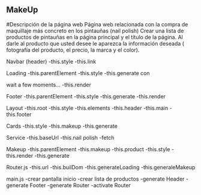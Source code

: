 ## MakeUp
#Descripción de la página web
Página web relacionada con la compra de maquillaje más concreto en los pintauñas (nail polish)
Crear una lista de  productos de pintauñas en la página principal y el título de la página.
Al darle al producto que usted desee le aparezca la información deseada ( fotografía del producto, el precio, la marca  y el color).

Navbar (header)
-this.style
-this.link

Loading
-this.parentElement
-this.style
-this.generate con <p> wait a few moments...
-this.render

Footer
-this.parentElement
-this.style
-this.generate
-this.render

Layout
-this.root
-this.style
-this.elements
-this.header
-this.main
-this.footer

Cards
-this.style
-this.makeup
-this.generate

Service
-this.baseUrl
-this.nail polish
-fetch

Makeup
-this.parentElement
-this.makeup
-this.product
-this.style
-this.render
-this.generate

Router.js
-this.url
-this.builDom
-this.generateLoading
-this.generaleMakeup

main.js
-crear pantalla inicio
-crear lista de productos
-generate Header
-generate Footer
-generate Router
-activate Router
